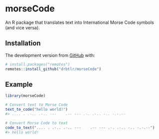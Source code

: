 # morseCode

An R package that translates text into International Morse Code symbols (and vice versa).

## Installation

The development version from [GitHub](https://github.com/) with:

``` r
# install.packages("remotes")
remotes::install_github("drbtlr/morseCode")
```
## Example

``` r
library(morseCode)
```

``` r
# Convert text to Morse Code
text_to_code("hello world!")
#> .... . .-.. .-.. ---    .-- --- .-. .-.. -.. -.-.--
```

``` r
# Convert Morse Code to text
code_to_text(".... . .-.. .-.. ---    .-- --- .-. .-.. -.. -.-.--")
#> hello world!
```



